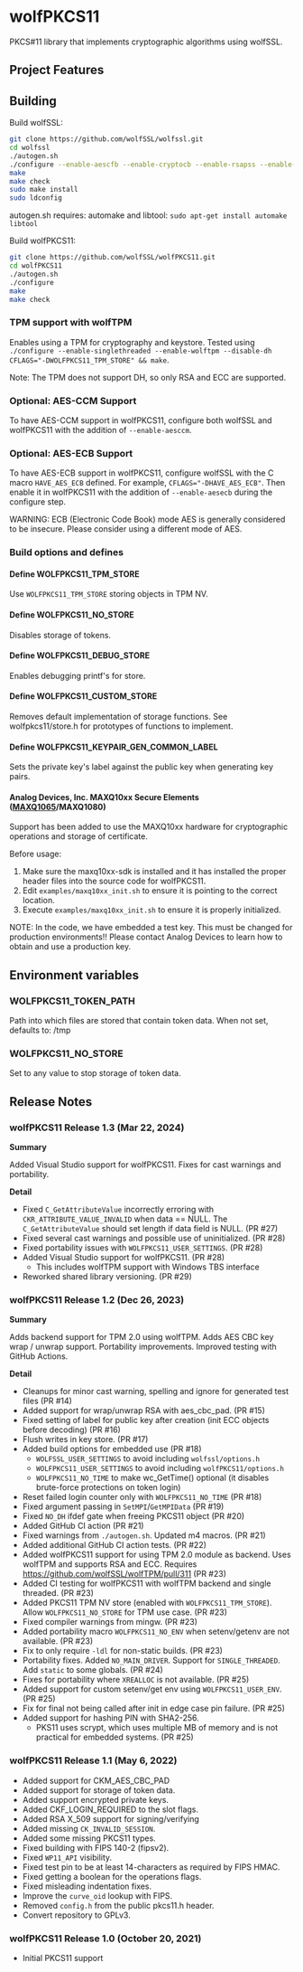 # wolfPKCS11

PKCS#11 library that implements cryptographic algorithms using wolfSSL.


## Project Features

## Building

Build wolfSSL:

```sh
git clone https://github.com/wolfSSL/wolfssl.git
cd wolfssl
./autogen.sh
./configure --enable-aescfb --enable-cryptocb --enable-rsapss --enable-keygen --enable-pwdbased --enable-scrypt C_EXTRA_FLAGS="-DWOLFSSL_PUBLIC_MP -DWC_RSA_DIRECT"
make
make check
sudo make install
sudo ldconfig
```

autogen.sh requires: automake and libtool: `sudo apt-get install automake libtool`

Build wolfPKCS11:

```sh
git clone https://github.com/wolfSSL/wolfPKCS11.git
cd wolfPKCS11
./autogen.sh
./configure
make
make check
```
### TPM support with wolfTPM

Enables using a TPM for cryptography and keystore.
Tested using `./configure --enable-singlethreaded --enable-wolftpm --disable-dh CFLAGS="-DWOLFPKCS11_TPM_STORE" && make`.

Note: The TPM does not support DH, so only RSA and ECC are supported.

### Optional: AES-CCM Support

To have AES-CCM support in wolfPKCS11, configure both wolfSSL and wolfPKCS11
with the addition of `--enable-aesccm`.

### Optional: AES-ECB Support

To have AES-ECB support in wolfPKCS11, configure wolfSSL with the C macro
`HAVE_AES_ECB` defined. For example, `CFLAGS="-DHAVE_AES_ECB"`. Then
enable it in wolfPKCS11 with the addition of `--enable-aesecb` during the
configure step.

WARNING: ECB (Electronic Code Book) mode AES is generally considered to be
insecure. Please consider using a different mode of AES.

### Build options and defines

#### Define WOLFPKCS11_TPM_STORE

Use `WOLFPKCS11_TPM_STORE` storing objects in TPM NV.

#### Define WOLFPKCS11_NO_STORE

Disables storage of tokens.

#### Define WOLFPKCS11_DEBUG_STORE

Enables debugging printf's for store.

#### Define WOLFPKCS11_CUSTOM_STORE

Removes default implementation of storage functions.
See wolfpkcs11/store.h for prototypes of functions to implement.

#### Define WOLFPKCS11_KEYPAIR_GEN_COMMON_LABEL

Sets the private key's label against the public key when generating key pairs.

#### Analog Devices, Inc. MAXQ10xx Secure Elements ([MAXQ1065](https://www.analog.com/en/products/maxq1065.html)/MAXQ1080)

Support has been added to use the MAXQ10xx hardware for cryptographic operations
and storage of certificate.


Before usage:
1. Make sure the maxq10xx-sdk is installed and it has installed the proper
   header files into the source code for wolfPKCS11.
2. Edit `examples/maxq10xx_init.sh` to ensure it is pointing to the correct
   location.
3. Execute `examples/maxq10xx_init.sh` to ensure it is properly initialized.

NOTE: In the code, we have embedded a test key. This must be changed for
      production environments!! Please contact Analog Devices to learn how to
      obtain and use a production key.

## Environment variables

### WOLFPKCS11_TOKEN_PATH

Path into which files are stored that contain token data.
When not set, defaults to: /tmp

### WOLFPKCS11_NO_STORE

Set to any value to stop storage of token data.


## Release Notes

### wolfPKCS11 Release 1.3 (Mar 22, 2024)

**Summary**

Added Visual Studio support for wolfPKCS11. Fixes for cast warnings and portability.

**Detail**

* Fixed `C_GetAttributeValue` incorrectly erroring with `CKR_ATTRIBUTE_VALUE_INVALID` when data == NULL. The `C_GetAttributeValue` should set length if data field is NULL. (PR #27)
* Fixed several cast warnings and possible use of uninitialized. (PR #28)
* Fixed portability issues with `WOLFPKCS11_USER_SETTINGS`. (PR #28)
* Added Visual Studio support for wolfPKCS11. (PR #28)
  - This includes wolfTPM support with Windows TBS interface
* Reworked shared library versioning. (PR #29)


### wolfPKCS11 Release 1.2 (Dec 26, 2023)

**Summary**

Adds backend support for TPM 2.0 using wolfTPM. Adds AES CBC key wrap / unwrap support. Portability improvements. Improved testing with GitHub Actions.

**Detail**

* Cleanups for minor cast warning, spelling and ignore for generated test files (PR #14)
* Added support for wrap/unwrap RSA with aes_cbc_pad. (PR #15)
* Fixed setting of label for public key after creation (init ECC objects before decoding) (PR #16)
* Flush writes in key store. (PR #17)
* Added build options for embedded use (PR #18)
  - `WOLFSSL_USER_SETTINGS` to avoid including `wolfssl/options.h`
  - `WOLFPKCS11_USER_SETTINGS` to avoid including `wolfPKCS11/options.h`
  - `WOLFPKCS11_NO_TIME` to make wc_GetTime() optional (it disables brute-force protections on token login)
* Reset failed login counter only with `WOLFPKCS11_NO_TIME` (PR #18)
* Fixed argument passing in `SetMPI`/`GetMPIData` (PR #19)
* Fixed `NO_DH` ifdef gate when freeing PKCS11 object (PR #20)
* Added GitHub CI action (PR #21)
* Fixed warnings from `./autogen.sh`. Updated m4 macros. (PR #21)
* Added additional GitHub CI action tests. (PR #22)
* Added wolfPKCS11 support for using TPM 2.0 module as backend. Uses wolfTPM and supports RSA and ECC. Requires https://github.com/wolfSSL/wolfTPM/pull/311 (PR #23)
* Added CI testing for wolfPKCS11 with wolfTPM backend and single threaded. (PR #23)
* Added PKCS11 TPM NV store (enabled with `WOLFPKCS11_TPM_STORE`). Allow `WOLFPKCS11_NO_STORE` for TPM use case. (PR #23)
* Fixed compiler warnings from mingw. (PR #23)
* Added portability macro `WOLFPKCS11_NO_ENV` when setenv/getenv are not available. (PR #23)
* Fix to only require `-ldl` for non-static builds. (PR #23)
* Portability fixes. Added `NO_MAIN_DRIVER`. Support for `SINGLE_THREADED`. Add `static` to some globals. (PR #24)
* Fixes for portability where `XREALLOC` is not available. (PR #25)
* Added support for custom setenv/get env using `WOLFPKCS11_USER_ENV`. (PR #25)
* Fix for final not being called after init in edge case pin failure. (PR #25)
* Added support for hashing PIN with SHA2-256.
  - PKS11 uses scrypt, which uses multiple MB of memory and is not practical for embedded systems. (PR #25)

### wolfPKCS11 Release 1.1 (May 6, 2022)

* Added support for CKM_AES_CBC_PAD
* Added support for storage of token data.
* Added support encrypted private keys.
* Added CKF_LOGIN_REQUIRED to the slot flags.
* Added RSA X_509 support for signing/verifying
* Added missing `CK_INVALID_SESSION`.
* Added some missing PKCS11 types.
* Fixed building with FIPS 140-2 (fipsv2).
* Fixed `WP11_API` visibility.
* Fixed test pin to be at least 14-characters as required by FIPS HMAC.
* Fixed getting a boolean for the operations flags.
* Fixed misleading indentation fixes.
* Improve the `curve_oid` lookup with FIPS.
* Removed `config.h` from the public pkcs11.h header.
* Convert repository to GPLv3.

### wolfPKCS11 Release 1.0 (October 20, 2021)

* Initial PKCS11 support

